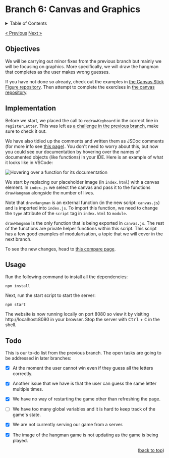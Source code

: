 <div id="top"></div>

<!-- BRANCH TITLE -->

# Branch 6: Canvas and Graphics

<!-- TABLE OF CONTENTS -->
<details>
  <summary>Table of Contents</summary>
  <ol>
    <li><a href="#objectives">Objectives</a></li>
    <li><a href="#implementation">Implementation</a>
    <li><a href="#usage">Usage</a></li>
    <li><a href="#todo">Todo</a></li>
  </ol>
</details>

<a href="https://github.com/portsoc/hangman-in-branches/tree/5" class="previous">&laquo; Previous</a>
<a href="https://github.com/portsoc/hangman-in-branches/tree/7" class="next">Next &raquo;</a>

## Objectives

We will be carrying out minor fixes from the previous branch but mainly we will be focusing on graphics.
More specifically, we will draw the hangman that completes as the user makes wrong guesses.

If you have not done so already, check out the examples in
[the Canvas Stick Figure repository](https://github.com/portsoc/Web-Canvas-Stick-Figures).
Then attempt to complete the exercises in [the canvas repository](https://github.com/portsoc/ws_canvas).

## Implementation

Before we start, we placed the call to `redrawKeyboard` in the correct line in `registerLetter`.
This was left as [a challenge in the previous branch](https://github.com/manighahrmani/hangman-in-branches/tree/5#further-exploration), make sure to check it out.

We have also tidied up the comments and written them as JSDoc comments (for more info see [this page](https://jsdoc.app/about-getting-started.html)).
You don't need to worry about this, but now you could see our documentation by hovering over the names of documented objects (like functions) in your IDE.
Here is an example of what it looks like in VSCode:

![Hovering over a function for its documentation](https://i.imgur.com/dYvVqWb.png)

We start by replacing our placeholder image (in `index.html`) with a canvas element.
In `index.js` we select the canvas and pass it to the functions `drawHangman` alongside the number of lives.

Note that `drawHangman` is an external function (in the new script: `canvas.js`) and is imported into `index.js`.
To import this function, we need to change the `type` attribute of the `script` tag in `index.html` to `module`.

`drawHangman` is the only function that is being exported in `canvas.js`.
The rest of the functions are private helper functions within this script.
This script has a few good examples of modularisation, a topic that we will cover in the next branch.

To see the new changes, head to [this compare page](https://github.com/portsoc/hangman-in-branches/compare/5...6?diff=split).

## Usage

Run the following command to install all the dependencies:

```
npm install
```

Next, run the start script to start the server:

```
npm start
```

The website is now running locally on port 8080 so view it by visiting http://localhost:8080 in your browser.
Stop the server with <kbd>Ctrl</kbd> + <kbd>C</kbd> in the shell.

## Todo

This is our to-do list from the previous branch.
The open tasks are going to be addressed in later branches:

- [x] At the moment the user cannot win even if they guess all the letters correctly.

- [x] Another issue that we have is that the user can guess the same letter multiple times.

- [x] We have no way of restarting the game other than refreshing the page.

- [ ] We have too many global variables and it is hard to keep track of the game's state.

- [x] We are not currently serving our game from a server.

- [x] The image of the hangman game is not updating as the game is being played.

<p align="right">(<a href="#top">back to top</a>)</p>
